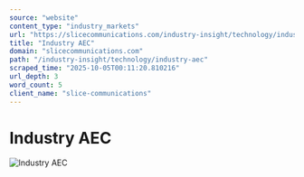 ```yaml
---
source: "website"
content_type: "industry_markets"
url: "https://slicecommunications.com/industry-insight/technology/industry-aec"
title: "Industry AEC"
domain: "slicecommunications.com"
path: "/industry-insight/technology/industry-aec"
scraped_time: "2025-10-05T00:11:20.810216"
url_depth: 3
word_count: 5
client_name: "slice-communications"
---
```


# Industry AEC

![Industry AEC](https://slicecommunications.com/wp-content/uploads/2019/04/Industry-AEC-pdf-232x300.jpg)